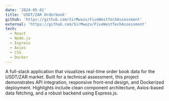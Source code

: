 ```yaml
---
date: '2024-05-01'
title: 'USDT/ZAR Orderbook'
github: 'https://github.com/SirMwazv/FiveWestTechAssessment'
external: 'https://github.com/SirMwazv/FiveWestTechAssessment'
tech:
  - React
  - Node.js
  - Express
  - Axios
  - CSS
  - Docker
---
```


A full-stack application that visualizes real-time order book data for the USDT/ZAR market. Built for a technical assessment, this project demonstrates API integration, responsive front-end design, and Dockerized deployment. Highlights include clean component architecture, Axios-based data fetching, and a robust backend using Express.js.
